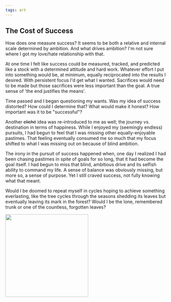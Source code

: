 ```yaml
---
tags: art
---
```


<article>
<h1>The Cost of Success</h1>
<section>
<p>How does one measure success? It seems to be both a relative and internal scale determined by ambition. And what drives ambition? I'm not sure where I got my love/hate relationship with that.</p>
<p>At one time I felt like success could be measured, tracked, and predicted like a stock with a determined attitude and hard work. Whatever effort I put into something would be, at minimum, equally reciprocated into the results I desired. With persistent focus I'd get what I wanted. Sacrifices would need to be made but those sacrifices were less important than the goal. A true sense of 'the end justifies the means'.</p>
<p>Time passed and I began questioning my wants. Was my idea of success distorted? How could I determine that? What would make it honest? How important was it to be "successful"?</p>
<p>Another <del>cliché</del> idea was re-introduced to me as well; the journey vs. destination in terms of happiness. While I enjoyed my (seemingly endless) pursuits, I had begun to feel that I was missing other equally-enjoyable pastimes. That feeling eventually consumed me so much that my focus shifted to what I was missing out on because of blind ambition.</p>
<p>The irony in the pursuit of success happened when, one day I realized I had been chasing pastimes in spite of goals for so long, that it had become the goal itself. I had begun to miss that blind, ambitious drive and its selfish ability to command my life. A sense of balance was obviously missing, but more so, a sense of purpose. Yet I still craved success, not fully knowing what that meant.</p>
<p>Would I be doomed to repeat myself in cycles hoping to achieve something everlasting, like the tree cycles through the seasons shedding its leaves but eventually leaving its mark in the forest? Would I be the lone, remembered trunk or one of the countless, forgotten leaves?</p>
</section>
<aside><a href="{{ site.url }}/images/CostOfSuccess.jpg" class="fancybox" title="The Cost of Success"><img src="{{ site.url }}/images/CostOfSuccess-thumb.jpg" width="258" height="258"></a></aside>
</article>
<div class="clear"></div>
